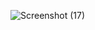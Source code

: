 ![Screenshot (17)](https://github.com/user-attachments/assets/628d426a-931c-4a1f-af96-ab9456c5ebfa)


